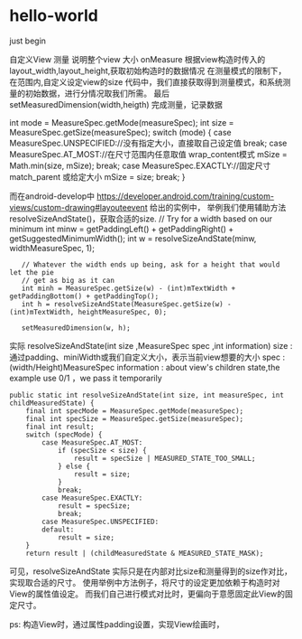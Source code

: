# hello-world
just begin

自定义View
测量 说明整个view 大小  onMeasure
根据view构造时传入的layout_width,layout_height,获取初始构造时的数据情况
在测量模式的限制下，在范围内,自定义设定view的size
代码中，我们直接获取得到测量模式，和系统测量的初始数据，进行分情况取我们所需。
最后setMeasuredDimension(width,heigth) 完成测量，记录数据

 int mode = MeasureSpec.getMode(measureSpec);
 int size = MeasureSpec.getSize(measureSpec);
        switch (mode) {
            case MeasureSpec.UNSPECIFIED://没有指定大小，直接取自己设定值
                break;
            case MeasureSpec.AT_MOST://在尺寸范围内任意取值 wrap_content模式
                mSize = Math.min(size, mSize);
                break;
            case MeasureSpec.EXACTLY://固定尺寸   match_parent 或给定大小
                mSize = size;
                break;
        }
        
而在android-develop中 https://developer.android.com/training/custom-views/custom-drawing#layouteevent 给出的实例中，
举例我们使用辅助方法 resolveSizeAndState()，获取合适的size.
       // Try for a width based on our minimum
       int minw = getPaddingLeft() + getPaddingRight() + getSuggestedMinimumWidth();
       int w = resolveSizeAndState(minw, widthMeasureSpec, 1);

       // Whatever the width ends up being, ask for a height that would let the pie
       // get as big as it can
       int minh = MeasureSpec.getSize(w) - (int)mTextWidth + getPaddingBottom() + getPaddingTop();
       int h = resolveSizeAndState(MeasureSpec.getSize(w) - (int)mTextWidth, heightMeasureSpec, 0);

       setMeasuredDimension(w, h);
       
实际 resolveSizeAndState(int size  ,MeasureSpec spec ,int information)
size : 通过padding、miniWidth或我们自定义大小，表示当前view想要的大小
spec : (width/Height)MeasureSpec
information : about view's children state,the example use 0/1 ，we pass it temporarily

    public static int resolveSizeAndState(int size, int measureSpec, int childMeasuredState) {
        final int specMode = MeasureSpec.getMode(measureSpec);
        final int specSize = MeasureSpec.getSize(measureSpec);
        final int result;
        switch (specMode) {
            case MeasureSpec.AT_MOST:
                if (specSize < size) {
                    result = specSize | MEASURED_STATE_TOO_SMALL;
                } else {
                    result = size;
                }
                break;
            case MeasureSpec.EXACTLY:
                result = specSize;
                break;
            case MeasureSpec.UNSPECIFIED:
            default:
                result = size;
        }
        return result | (childMeasuredState & MEASURED_STATE_MASK);
        
可见，resolveSizeAndState 实际只是在内部对比size和测量得到的size作对比，实现取合适的尺寸。
使用举例中方法例子，将尺寸的设定更加依赖于构造时对View的属性值设定。
而我们自己进行模式对比时，更偏向于意愿固定此View的固定尺寸。

ps:
构造View时，通过属性padding设置，实现View绘画时，
       
       
       
       
       
       
       
       
       
       
       
       
       
       
       
       
